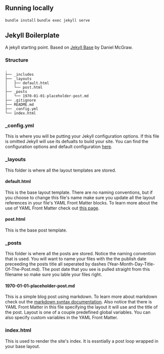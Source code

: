 ## Running locally
`bundle install`
`bundle exec jekyll serve`

## Jekyll Boilerplate

A jekyll starting point. Based on [Jekyll Base](https://github.com/danielmcgraw/Jekyll-Base)
by Daniel McGraw.

### Structure

```
.
├── _includes
├── _layouts
│   ├── default.html
│   └── post.html
├── _posts
│   └── 1970-01-01-placeholder-post.md
├── .gitignore
├── README.md
├── _config.yml
└── index.html
```

### _config.yml

This is where you will be putting your Jekyll configuration options. If this
file is omitted Jekyll will use its defualts to build your site. You can find
the configuration options and default configuration
[here](https://github.com/mojombo/jekyll/wiki/configuration).

### _layouts

This folder is where all the layout templates are stored.

#### default.html

This is the base layout template. There are no naming conventions, but if you
choose to change this file's name make sure you update all the layout
references in your file's YAML Front Matter blocks. To learn more about the use
of YAML Front Matter check out [this
page](https://github.com/mojombo/jekyll/wiki/yaml-front-matter).

#### post.html

This is the base post template.

### _posts

This folder is where all the posts are stored. Notice the naming convention
that is used. You will want to name your files with the the publish date
preceeding the posts title all seperated by dashes
(Year-Month-Day-Title-Of-The-Post.md). The post date that you see is pulled
straight from this filename so make sure you lable your files right.

#### 1970-01-01-placeholder-post.md

This is a simple blog post using markdown. To learn more about markdown check
out the [markdown syntax
documentation](http://daringfireball.net/projects/markdown/syntax). Also notice
that there is YAML Front Matter in this file specifying the layout it will use
and the title of the post. Layout is one of a couple predefined global
variables. You can also specify custom variables in the YAML Front Matter.

### index.html

This is used to render the site's index. It is essntially a post loop wrapped
in your base layout.



